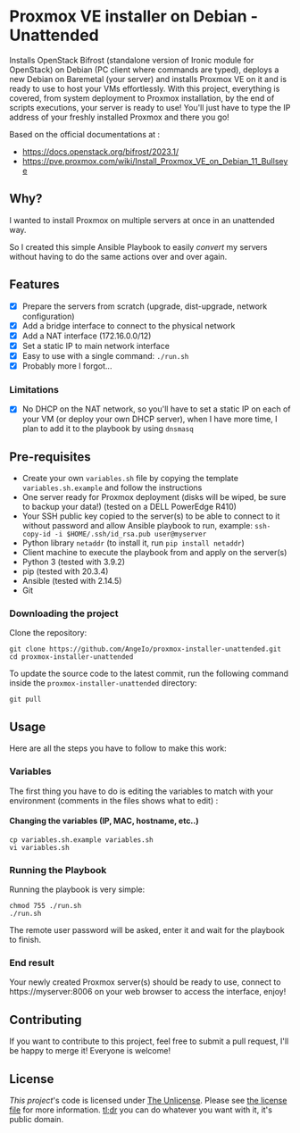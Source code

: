 # Proxmox VE installer on Debian - Unattended

Installs OpenStack Bifrost (standalone version of Ironic module for OpenStack) on Debian (PC client where commands are typed), deploys a new Debian on Baremetal (your server) and installs Proxmox VE on it and is ready to use to host your VMs effortlessly.
With this project, everything is covered, from system deployment to Proxmox installation, by the end of scripts executions, your server is ready to use! You'll just have to type the IP address of your freshly installed Proxmox and there you go!

Based on the official documentations at :
- https://docs.openstack.org/bifrost/2023.1/
- https://pve.proxmox.com/wiki/Install_Proxmox_VE_on_Debian_11_Bullseye

## Why?

I wanted to install Proxmox on multiple servers at once in an unattended way.

So I created this simple Ansible Playbook to easily _convert_ my servers without having to do the same actions over and over again.

## Features

- [x] Prepare the servers from scratch (upgrade, dist-upgrade, network configuration)
- [x] Add a bridge interface to connect to the physical network
- [x] Add a NAT interface (172.16.0.0/12)
- [x] Set a static IP to main network interface
- [x] Easy to use with a single command: `./run.sh`
- [x] Probably more I forgot...

### Limitations

- [x] No DHCP on the NAT network, so you'll have to set a static IP on each of your VM (or deploy your own DHCP server), when I have more time, I plan to add it to the playbook by using `dnsmasq`

## Pre-requisites

- Create your own `variables.sh` file by copying the template `variables.sh.example` and follow the instructions
- One server ready for Proxmox deployment (disks will be wiped, be sure to backup your data!) (tested on a DELL PowerEdge R410)
- Your SSH public key copied to the server(s) to be able to connect to it without password and allow Ansible playbook to run, example: `ssh-copy-id -i $HOME/.ssh/id_rsa.pub user@myserver`
- Python library `netaddr` (to install it, run `pip install netaddr`)
- Client machine to execute the playbook from and apply on the server(s)
- Python 3 (tested with 3.9.2)
- pip (tested with 20.3.4)
- Ansible (tested with 2.14.5)
- Git

### Downloading the project

Clone the repository:

```shell
git clone https://github.com/AngeIo/proxmox-installer-unattended.git
cd proxmox-installer-unattended
```

To update the source code to the latest commit, run the following command inside the `proxmox-installer-unattended` directory:

```shell
git pull
```

## Usage

Here are all the steps you have to follow to make this work:

### Variables

The first thing you have to do is editing the variables to match with your environment (comments in the files shows what to edit) :

#### Changing the variables (IP, MAC, hostname, etc..)
```shell
cp variables.sh.example variables.sh
vi variables.sh
```

### Running the Playbook

Running the playbook is very simple:

```shell
chmod 755 ./run.sh
./run.sh
```

The remote user password will be asked, enter it and wait for the playbook to finish.

### End result

Your newly created Proxmox server(s) should be ready to use, connect to https://myserver:8006 on your web browser to access the interface, enjoy!

## Contributing

If you want to contribute to this project, feel free to submit a pull request, I'll be happy to merge it! Everyone is welcome!

## License

*This project*'s code is licensed under [The Unlicense](https://opensource.org/license/unlicense). Please see [the license file](LICENSE) for more information. [tl;dr](https://www.tldrlegal.com/license/unlicense) you can do whatever you want with it, it's public domain.
